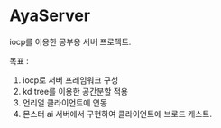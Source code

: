 # AyaServer
iocp를 이용한 공부용 서버 프로젝트. 

목표 : 
1. iocp로 서버 프레임워크 구성 
2. kd tree를 이용한 공간분할 적용 
3. 언리얼 클라이언트에 연동
4. 몬스터 ai 서버에서 구현하여 클라이언트에 브로드 캐스트. 
